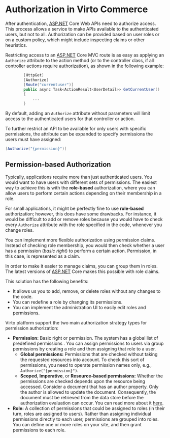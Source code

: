 ﻿# Authorization in Virto Commerce

After authentication, [ASP.NET](http://ASP.NET) Core Web APIs need to authorize access. This process allows a service to make APIs available to the authenticated users, but not to all. Authorization can be provided based on user roles or on a custom policy, which might include inspecting claims or other heuristics.

Restricting access to an [ASP.NET](http://ASP.NET) Core MVC route is as easy as applying an `Authorize` attribute to the action method (or to the controller class, if all controller actions require authorization), as shown in the following example:

```csharp title="VirtoCommerce.Platform.Web\Controllers\Api\SecurityController.cs"
        [HttpGet]
        [Authorize]
        [Route("currentuser")]
        public async Task<ActionResult<UserDetail>> GetCurrentUser()
        {
            ...
        }
```

By default, adding an `Authorize` attribute without parameters will limit access to the authenticated users for that controller or action.

To further restrict an API to be available for only users with specific permissions, the attribute can be expanded to specify permissions the users must have assigned:

```csharp
[Authorize("{permission}")]
```

## Permission-based Authorization

Typically, applications require more than just authenticated users. You would want to have users with different sets of permissions. The easiest way to achieve this is with the **role-based** authorization, where you can allow users to perform certain actions depending on their membership in a role.

For small applications, it might be perfectly fine to use **role-based** authorization; however, this does have some drawbacks. For instance, it would be difficult to add or remove roles because you would have to check every `Authorize` attribute with the role specified in the code, whenever you change roles.

You can implement more flexible authorization using permission claims. Instead of checking role membership, you would then check whether a user has a permission (_basic right_) to perform a certain action. Permission, in this case, is represented as a claim.

In order to make it easier to manage claims, you can group them in roles. The latest versions of [ASP.NET](http://ASP.NET) Core makes this possible with role claims.

This solution has the following benefits:

+  It allows us you to add, remove, or delete roles without any changes to the code.
+ You can redefine a role by changing its permissions.
+ You can implement the administration UI to easily edit roles and permissions.

Virto platform support the two main authorization strategy types for permission authorization:

+ **Permission:** Basic right or permission. The system has a global list of predefined permissions . You can assign permissions to users via group permissions by creating a role and then assigning that role to a user.
	+ **Global permissions:**<!---Add link to Global permissions--> Permissions that are checked without taking the requested resources into account. To check this sort of permissions, you need to operate permission names only, e.g., `Authorize("{permission}")`.
	 + **Scoped**, **Imperative**, or **Resource-based permissions:**<!---Add link to Scoped permissions--> Whether the permissions are checked depends upon the resource being accessed. Consider a document that has an author property. Only the author is allowed to update the document. Consequently, the document must be retrieved from the data store before the authorization evaluation can occur. You can read more about it [here](https://docs.microsoft.com/en-us/aspnet/core/security/authorization/resourcebased?view=aspnetcore-3.1).
+ **Role:** A collection of permissions that could be assigned to roles (in their turn, roles  are assigned to users). Rather than assigning individual permissions directly to each user, permissions are grouped into roles. You can define one or more roles on your site, and then grant permissions to each role.
